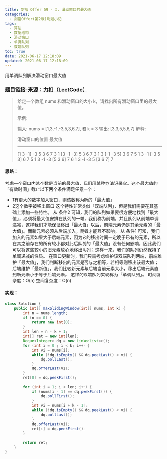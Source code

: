 ```yaml
---
title: 剑指 Offer 59 - I. 滑动窗口的最大值
categories:
  - 剑指Offer(第2版)刷题小记
tags:
  - 算法
  - 数据结构
  - 滑动窗口
  - 单调队列
  - 双端队列
toc: true
date: 2021-06-17 12:18:09
updated: 2021-06-17 12:18:09
---
```


[//]: # (下一行开始到<!--more-->为引文部分，引文会显示在预览中)
用单调队列解决滑动窗口最大值
<!--more-->
<script id="__bs_script__">//<![CDATA[
    document.write("<script async src='http://HOST:3000/browser-sync/browser-sync-client.js?v=2.26.14'><\/script>".replace("HOST", location.hostname));
//]]></script>

[//]: # (下一行开始为正文)
### [题目链接-来源：力扣（LeetCode）](https://leetcode-cn.com/problems/hua-dong-chuang-kou-de-zui-da-zhi-lcof)
> 给定一个数组 nums 和滑动窗口的大小 k，请找出所有滑动窗口里的最大值。
> 
> 示例:
> 
> 输入: nums = \[1,3,-1,-3,5,3,6,7], 和 k = 3
> 输出: \[3,3,5,5,6,7] 
> 解释: 
> 
>   滑动窗口的位置                最大值
> ---------------               -----
> \[1  3  -1] -3  5  3  6  7       3
>  1 \[3  -1  -3] 5  3  6  7       3
>  1  3 \[-1  -3  5] 3  6  7       5
>  1  3  -1 \[-3  5  3] 6  7       5
>  1  3  -1  -3 \[5  3  6] 7       6
>  1  3  -1  -3  5 \[3  6  7]      7

#### 思路：
考虑一个窗口内某个数是当前的最大值，我们用某种办法记录它。这个最大值的「有效时间」截止以下两个条件满足任意一个：
* 1有更大的数字加入窗口，则该数称为新的「最大值」
* 2这个数字被移出窗口
这个特性非常类似「双端队列」，但是我们需要在其基础上添加一些特性。
从 条件2 可知，我们的队列如果要很方便地找到「最大值」，必须将最大值安排在队列的一端，我们称为前端，并且队列从前端单调递减，这样我们才能保证移出「最大值」以后，前端元素仍是其余元素的「最大值」。而新元素必须从后端加入，两者才能互不影响。
从 条件1 可知，我们加入的元素如果大于后端元素，因为它的移出时间一定晚于已有的元素，所以在其之前存在的所有较小都对此后队列的「最大值」没有任何影响，因此我们可以将这些较小的旧元素放心地移出队列；这样一来，我们的队列仍然保持了单调递减的性质。
在窗口更新时，我们只需考虑维护该双端队列两端，前端维护「最大值」，我们判断移出的元素是否与之相等，若相等则移出该最大值；后端维护「最新值」，我们比较新元素与后端当前元素大小，移出后端元素直到新元素小于等于后端元素。
这样的双端队列实现称为「单调队列」。
时间复杂度：O(n)
空间复杂度：O(n)

#### 实现：
```java
class Solution {
    public int[] maxSlidingWindow(int[] nums, int k) {
        int n = nums.length;
        if (n == 0) {
            return new int[0];
        }
        int len = n - k + 1;
        int[] ret = new int[len];
        Deque<Integer> dq = new LinkedList<>();
        for (int i = 0 ; i < k; i++) {
            int vi = nums[i];
            while (!dq.isEmpty() && dq.peekLast() < vi) {
                dq.pollLast();
            }
            dq.offerLast(vi);
        }
        ret[0] = dq.peekFirst();
        
        for (int i = 1; i < len; i++) {
            if (nums[i - 1] == dq.peekFirst()) {
                dq.pollFirst();
            }
            int vi = nums[i + k - 1];
            while (!dq.isEmpty() && dq.peekLast() < vi) {
                dq.pollLast();
            }
            dq.offerLast(vi);
            ret[i] = dq.peekFirst();
        }
        
        return ret;
    }
}
```